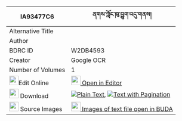 |IA93477C6|ནགས་ཀློང་ཁུ་བྱུག་འདུ་གནས། 
| --- | --- 
|Alternative Title |
|Author | 
|BDRC ID | W2DB4593
|Creator | Google OCR
|Number of Volumes| 1
|<img width="25" src="https://img.icons8.com/color/25/000000/edit-property.png">Edit Online| [<img width="25" src="https://avatars.githubusercontent.com/u/45091458?s=200&v=4"> Open in Editor](http://editor.openpecha.org/IA93477C6)
|<img width="25" src="https://img.icons8.com/fluent/48/000000/download-2.png"/>  Download | [![](https://img.icons8.com/color/20/000000/txt.png)Plain Text](https://github.com/Openpecha/IA93477C6/releases/download/v1/nak_long_khujuk_dune_plain_IA93477C6.zip), [![](https://img.icons8.com/color/20/000000/txt.png)Text with Pagination](https://github.com/Openpecha/IA93477C6/releases/download/v1/nak_long_khujuk_dune_pages_IA93477C6.zip)
|<img width="25" src="https://img.icons8.com/plasticine/100/000000/pictures-folder.png"/>  Source Images | [<img width="25" src="https://library.bdrc.io/icons/BUDA-small.svg"> Images of text file open in BUDA](https://library.bdrc.io/show/bdr:W2DB4593)
